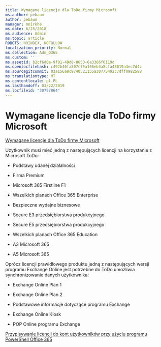 ```yaml
---
title: Wymagane licencje dla ToDo firmy Microsoft
ms.author: pebaum
author: pebaum
manager: mnirkhe
ms.date: 6/25/2018
ms.audience: Admin
ms.topic: article
ROBOTS: NOINDEX, NOFOLLOW
localization_priority: Normal
ms.collection: Adm_O365
ms.custom: ''
ms.assetid: b2cf6d0a-9f01-49d8-8653-6a3366f6119d
ms.openlocfilehash: c492b46fa507c75a166eb4a8cfa48019a3ec7d4c
ms.sourcegitcommit: 03a156a9c9740521155a30775492c7dff0982588
ms.translationtype: MT
ms.contentlocale: pl-PL
ms.lasthandoff: 03/22/2019
ms.locfileid: "30757864"
---
```

# <a name="required-licenses-for-microsoft-todo"></a>Wymagane licencje dla ToDo firmy Microsoft

[Wymagane licencje dla ToDo firmy Microsoft](https://support.office.com/article/381e9d1b-c500-49b5-973e-890fd86528d7.aspx)
  
Użytkownik musi mieć jedną z następujących licencji na korzystanie z Microsoft ToDo:
  
- Podstawy udanej działalności
    
- Firma Premium
    
- Microsoft 365 Firstline F1
    
- Wszelkich planach Office 365 Enterprise
    
- Bezpieczne wydajne biznesowe
    
- Secure E3 przedsiębiorstwa produkcyjnego
    
- Secure E5 przedsiębiorstwa produkcyjnego
    
- Wszelkich planach Office 365 Education
    
- A3 Microsoft 365
    
- A5 Microsoft 365
    
Oprócz licencji prawidłowego produktu jedną z następujących wersji programu Exchange Online jest potrzebne do ToDo umożliwia synchronizowanie danych użytkownika: 
  
- Exchange Online Plan 1
    
- Exchange Online Plan 2
    
- Podstawowe informacje dotyczące programu Exchange
    
- Exchange Online Kiosk
    
- POP Online programu Exchange
    
[Przypisywanie licencji do kont użytkowników przy użyciu programu PowerShell Office 365](https://docs.microsoft.com/office365/enterprise/powershell/assign-licenses-to-user-accounts-with-office-365-powershell )
  

